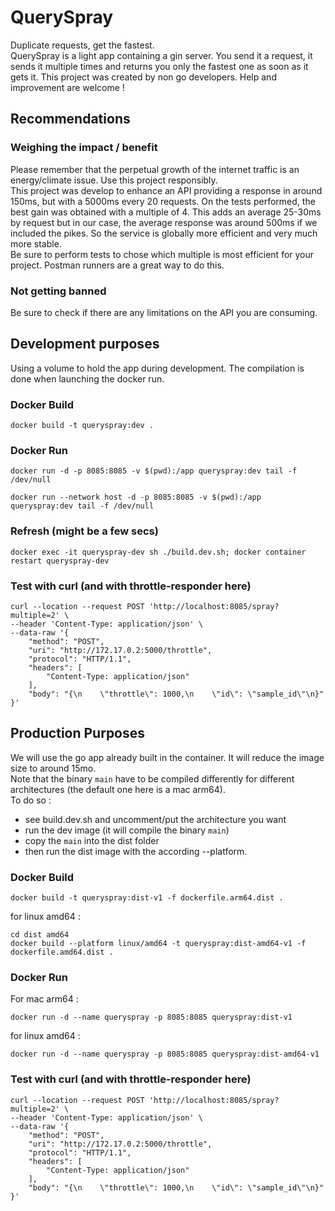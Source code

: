 # QuerySpray
 Duplicate requests, get the fastest.  
 QuerySpray is a light app containing a gin server. You send it a request, it sends it multiple times and returns you only the fastest one as soon as it gets it.
 This project was created by non go developers. Help and improvement are welcome !
  

 ## Recommendations
### Weighing the impact / benefit
Please remember that the perpetual growth of the internet traffic is an energy/climate issue. Use this project responsibly.  
This project was develop to enhance an API providing a response in around 150ms, but with a 5000ms every 20 requests. On the tests performed, the best gain was obtained with a multiple of 4. This adds an average 25-30ms by request but in our case, the average response was around 500ms if we included the pikes. So the service is globally more efficient and very much more stable.  
Be sure to perform tests to chose which multiple is most efficient for your project. Postman runners are a great way to do this.
  
### Not getting banned
Be sure to check if there are any limitations on the API you are consuming.
  
## Development purposes
Using a volume to hold the app during development. The compilation is done when launching the docker run.  

### Docker Build
```
docker build -t queryspray:dev .
```
  
### Docker Run
<!-- The -d & tail will keep the container running -->
```
docker run -d -p 8085:8085 -v $(pwd):/app queryspray:dev tail -f /dev/null
```
```
docker run --network host -d -p 8085:8085 -v $(pwd):/app queryspray:dev tail -f /dev/null
```
  

### Refresh (might be a few secs)
```docker exec -it queryspray-dev sh ./build.dev.sh; docker container restart queryspray-dev```
  

### Test with curl (and with throttle-responder here)
```
curl --location --request POST 'http://localhost:8085/spray?multiple=2' \
--header 'Content-Type: application/json' \
--data-raw '{
    "method": "POST",
    "uri": "http://172.17.0.2:5000/throttle",
    "protocol": "HTTP/1.1",
    "headers": [
        "Content-Type: application/json"
    ],
    "body": "{\n    \"throttle\": 1000,\n    \"id\": \"sample_id\"\n}"
}'
```
  

## Production Purposes
We will use the go app already built in the container. It will reduce the image size to around 15mo.  
Note that the binary `main` have to be compiled differently for different architectures (the default one here is a mac arm64).  
To do so :  
- see build.dev.sh and uncomment/put the architecture you want  
- run the dev image (it will compile the binary `main`)  
- copy the `main` into the dist folder  
- then run the dist image with the according --platform.  


### Docker Build
```
docker build -t queryspray:dist-v1 -f dockerfile.arm64.dist .
```  
for linux amd64 :  
```
cd dist amd64
docker build --platform linux/amd64 -t queryspray:dist-amd64-v1 -f dockerfile.amd64.dist .
```

### Docker Run
For mac arm64 :
```
docker run -d --name queryspray -p 8085:8085 queryspray:dist-v1
```
for linux amd64 :  
```
docker run -d --name queryspray -p 8085:8085 queryspray:dist-amd64-v1
```


### Test with curl (and with throttle-responder here)
```
curl --location --request POST 'http://localhost:8085/spray?multiple=2' \
--header 'Content-Type: application/json' \
--data-raw '{
    "method": "POST",
    "uri": "http://172.17.0.2:5000/throttle",
    "protocol": "HTTP/1.1",
    "headers": [
        "Content-Type: application/json"
    ],
    "body": "{\n    \"throttle\": 1000,\n    \"id\": \"sample_id\"\n}"
}'
```
